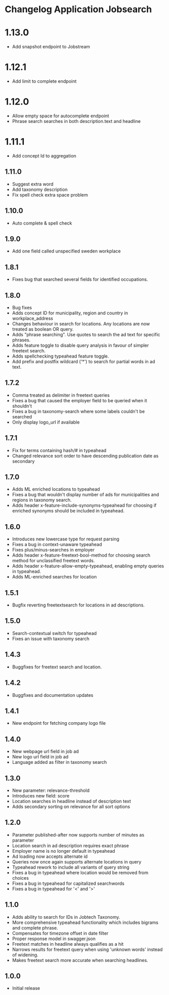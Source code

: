 Changelog Application Jobsearch
===============================
# 1.13.0
* Add snapshot endpoint to Jobstream
# 1.12.1
* Add limit to complete endpoint

# 1.12.0
* Allow empty space for autocomplete endpoint
* Phrase search searches in both description.text and headline

# 1.11.1
* Add concept Id to aggregation

## 1.11.0
* Suggest extra word
* Add taxonomy description
* Fix spell check extra space problem

## 1.10.0
* Auto complete & spell check

## 1.9.0
* Add one field called unspecified sweden workplace

## 1.8.1
* Fixes bug that searched several fields for identified occupations.

## 1.8.0
* Bug fixes
* Adds concept ID for municipality, region and country in workplace_address
* Changes behaviour in search for locations. Any locations are now treated as boolean OR query.
* Adds "phrase searching". Use quotes to search the ad text for specific phrases.
* Adds feature toggle to disable query analysis in favour of simpler freetext search.
* Adds spellchecking typeahead feature toggle.
* Add prefix and postfix wildcard ('*') to search for partial words in ad text.

## 1.7.2
* Comma treated as delimiter in freetext queries
* Fixes a bug that caused the employer field to be queried when it shouldn't
* Fixes a bug in taxonomy-search where some labels couldn't be searched
* Only display logo_url if available

## 1.7.1
* Fix for terms containing hash/# in typeahead
* Changed relevance sort order to have descending publication date as secondary

## 1.7.0
* Adds ML enriched locations to typeahead
* Fixes a bug that wouldn't display number of ads for municipalities and regions in taxonomy search.
* Adds header x-feature-include-synonyms-typeahead for choosing if enriched synonyms should be included in typeahead.

## 1.6.0
* Introduces new lowercase type for request parsing
* Fixes a bug in context-unaware typeahead
* Fixes plus/minus-searches in employer
* Adds header x-feature-freetext-bool-method for choosing search method for unclassified freetext words.  
* Adds header x-feature-allow-empty-typeahead, enabling empty queries in typeahead. 
* Adds ML-enriched searches for location

## 1.5.1
* Bugfix reverting freetextsearch for locations in ad descriptions.

## 1.5.0
* Search-contextual switch for typeahead
* Fixes an issue with taxonomy search

## 1.4.3
* Buggfixes for freetext search and location.

## 1.4.2
* Buggfixes and documentation updates

## 1.4.1
* New endpoint for fetching company logo file

## 1.4.0
* New webpage url field in job ad
* New logo url field in job ad
* Language added as filter in taxonomy search

## 1.3.0
* New parameter: relevance-threshold
* Introduces new field: score
* Location searches in headline instead of description text
* Adds secondary sorting on relevance for all sort options

## 1.2.0
* Parameter published-after now supports number of minutes as parameter
* Location search in ad description requires exact phrase
* Employer name is no longer default in typeahead
* Ad loading now accepts alternate id
* Queries now once again supports alternate locations in query
* Typeahead rework to include all variants of query string
* Fixes a bug in typeahead where location would be removed from choices
* Fixes a bug in typeahead for capitalized searchwords
* Fixes a bug in typeahead for '<' and '>'

## 1.1.0
* Adds ability to search for IDs in Jobtech Taxonomy.
* More comprehensive typeahead functionality which includes bigrams and complete phrase.
* Compensates for timezone offset in date filter    
* Proper response model in swagger.json
* Freetext matches in headline always qualifies as a hit
* Narrows results for freetext query when using 'unknown words' instead of widening.
* Makes freetext search more accurate when searching headlines.

## 1.0.0
* Initial release
